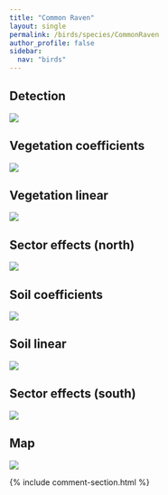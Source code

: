 ```yaml
---
title: "Common Raven"
layout: single
permalink: /birds/species/CommonRaven
author_profile: false
sidebar:
  nav: "birds"
---
```


<h2>Detection</h2>

<img src="https://beallen.github.io/DevelopmentWebsite/assets/images/birds/CommonRaven/det.jpg">

<h2>Vegetation coefficients</h2>

<img src="https://beallen.github.io/DevelopmentWebsite/assets/images/birds/CommonRaven/veghf.jpg">

<h2>Vegetation linear</h2>

<img src="https://beallen.github.io/DevelopmentWebsite/assets/images/birds/CommonRaven/lin-north.jpg">

<h2>Sector effects (north)</h2>

<img src="https://beallen.github.io/DevelopmentWebsite/assets/images/birds/CommonRaven/sector-north.jpg">

<h2>Soil coefficients</h2>

<img src="https://beallen.github.io/DevelopmentWebsite/assets/images/birds/CommonRaven/soilhf.jpg">

<h2>Soil linear</h2>

<img src="https://beallen.github.io/DevelopmentWebsite/assets/images/birds/CommonRaven/lin-south.jpg">

<h2>Sector effects (south)</h2>

<img src="https://beallen.github.io/DevelopmentWebsite/assets/images/birds/CommonRaven/sector-south.jpg">

<h2>Map</h2>

<img src="https://beallen.github.io/DevelopmentWebsite/assets/images/birds/CommonRaven/map.jpg">

{% include comment-section.html %}

